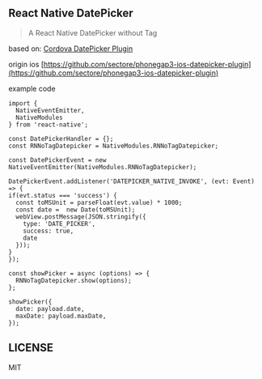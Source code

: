 React Native DatePicker
---

> A React Native DatePicker without Tag

based on: [Cordova DatePicker Plugin](https://github.com/VitaliiBlagodir/cordova-plugin-datepicker)

origin ios [https://github.com/sectore/phonegap3-ios-datepicker-plugin](https://github.com/sectore/phonegap3-ios-datepicker-plugin)

example code

```
import {
  NativeEventEmitter,
  NativeModules
} from 'react-native';

const DatePickerHandler = {};
const RNNoTagDatepicker = NativeModules.RNNoTagDatepicker;

const DatePickerEvent = new NativeEventEmitter(NativeModules.RNNoTagDatepicker);

DatePickerEvent.addListener('DATEPICKER_NATIVE_INVOKE', (evt: Event) => {
if(evt.status === 'success') {
  const toMSUnit = parseFloat(evt.value) * 1000;
  const date =  new Date(toMSUnit);
  webView.postMessage(JSON.stringify({
    type: 'DATE_PICKER',
    success: true,
    date
  }));
}
});

const showPicker = async (options) => {
  RNNoTagDatepicker.show(options);
};

showPicker({
  date: payload.date,
  maxDate: payload.maxDate,
});
```

LICENSE
---

MIT
